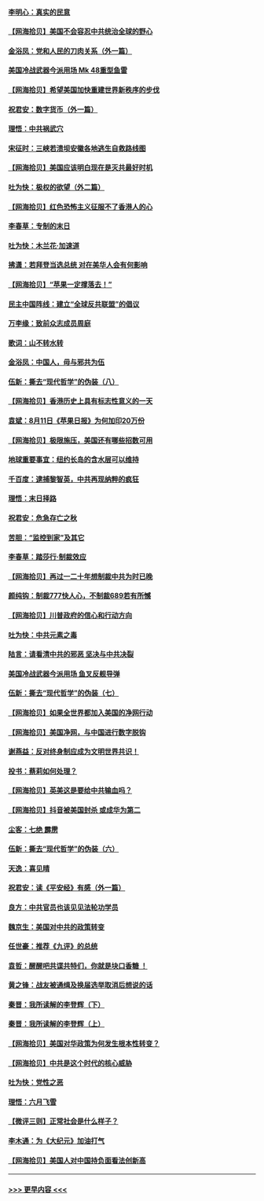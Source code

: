 #### [李明心：真实的民意](../pages/nsc993/n12336089.md?t=08171502) 
#### [【网海拾贝】美国不会容忍中共统治全球的野心](../pages/nsc993/n12336063.md?t=08171502) 
#### [金浴凤：党和人民的刀肉关系（外一篇）](../pages/nsc993/n12335834.md?t=08171502) 
#### [美国冷战武器今派用场 Mk 48重型鱼雷](../pages/nsc993/n12335354.md?t=08171502) 
#### [【网海拾贝】希望美国加快重建世界新秩序的步伐](../pages/nsc993/n12334224.md?t=08171502) 
#### [祝君安：数字货币（外一篇）](../pages/nsc993/n12334186.md?t=08171502) 
#### [理悟：中共祸武穴](../pages/nsc993/n12333962.md?t=08171502) 
#### [宋征时：三峡若溃坝安徽各地逃生自救路线图](../pages/nsc993/n12332450.md?t=08171502) 
#### [【网海拾贝】美国应该明白现在是灭共最好时机](../pages/nsc993/n12332313.md?t=08171502) 
#### [吐为快：极权的欲望（外二篇）](../pages/nsc993/n12332089.md?t=08171502) 
#### [【网海拾贝】红色恐怖主义征服不了香港人的心](../pages/nsc993/n12329296.md?t=08171502) 
#### [李春草：专制的末日](../pages/nsc993/n12329079.md?t=08171502) 
#### [吐为快：木兰花‧加速道](../pages/nsc993/n12327366.md?t=08171502) 
#### [拂潇：若拜登当选总统 对在美华人会有何影响](../pages/nsc993/n12295996.md?t=08171502) 
#### [【网海拾贝】“苹果一定撑落去！”](../pages/nsc993/n12326784.md?t=08171502) 
#### [民主中国阵线：建立“全球反共联盟”的倡议](../pages/nsc993/n12324177.md?t=08171502) 
#### [万李缘：致前众志成员周庭](../pages/nsc993/n12324635.md?t=08171502) 
#### [歌词：山不转水转](../pages/nsc993/n12324599.md?t=08171502) 
#### [金浴凤：中国人，毋与邪共为伍](../pages/nsc993/n12324257.md?t=08171502) 
#### [伍新：撕去“现代哲学”的伪装（八）](../pages/nsc993/n12324188.md?t=08171502) 
#### [【网海拾贝】香港历史上具有标志性意义的一天](../pages/nsc993/n12324021.md?t=08171502) 
#### [袁斌：8月11日《苹果日报》为何加印20万份](../pages/nsc993/n12323955.md?t=08171502) 
#### [【网海拾贝】极限施压，美国还有哪些招数可用](../pages/nsc993/n12322512.md?t=08171502) 
#### [地球重要事宜：纽约长岛的含水层可以维持](../pages/nsc993/n12321844.md?t=08171502) 
#### [千百度：逮捕黎智英，中共再现纳粹的疯狂](../pages/nsc993/n12321777.md?t=08171502) 
#### [理悟：末日择路](../pages/nsc993/n12320812.md?t=08171502) 
#### [祝君安：危急存亡之秋](../pages/nsc993/n12320795.md?t=08171502) 
#### [苦胆：“监控到家”及其它](../pages/nsc993/n12320751.md?t=08171502) 
#### [李春草：踏莎行·制裁效应](../pages/nsc993/n12318290.md?t=08171502) 
#### [【网海拾贝】再过一二十年想制裁中共为时已晚](../pages/nsc993/n12318195.md?t=08171502) 
#### [颜纯钩：制裁777快人心，不制裁689若有所憾](../pages/nsc993/n12316912.md?t=08171502) 
#### [【网海拾贝】川普政府的信心和行动方向](../pages/nsc993/n12316673.md?t=08171502) 
#### [吐为快：中共元素之毒](../pages/nsc993/n12316547.md?t=08171502) 
#### [陆言：请看清中共的邪恶 坚决与中共决裂](../pages/nsc993/n12315784.md?t=08171502) 
#### [美国冷战武器今派用场 鱼叉反舰导弹](../pages/nsc993/n12316258.md?t=08171502) 
#### [伍新：撕去“现代哲学”的伪装（七）](../pages/nsc993/n12315846.md?t=08171502) 
#### [【网海拾贝】如果全世界都加入美国的净网行动](../pages/nsc993/n12315588.md?t=08171502) 
#### [【网海拾贝】美国净网，与中国进行数字脱钩](../pages/nsc993/n12312813.md?t=08171502) 
#### [谢燕益：反对终身制应成为文明世界共识！](../pages/nsc993/n12310465.md?t=08171502) 
#### [投书：蔡莉如何处理？](../pages/nsc993/n12310224.md?t=08171502) 
#### [【网海拾贝】英美这是要给中共输血吗？](../pages/nsc993/n12307646.md?t=08171502) 
#### [【网海拾贝】抖音被美国封杀 或成华为第二](../pages/nsc993/n12305277.md?t=08171502) 
#### [尘客：七绝 霹雳](../pages/nsc993/n12304053.md?t=08171502) 
#### [伍新：撕去“现代哲学”的伪装（六）](../pages/nsc993/n12303243.md?t=08171502) 
#### [天逸：喜见晴](../pages/nsc993/n12303226.md?t=08171502) 
#### [祝君安：读《平安经》有感（外一篇）](../pages/nsc993/n12303170.md?t=08171502) 
#### [良方：中共官员也该见见法轮功学员](../pages/nsc993/n12302985.md?t=08171502) 
#### [魏京生：美国对中共的政策转变](../pages/nsc993/n12302929.md?t=08171502) 
#### [任世豪：推荐《九评》的总统](../pages/nsc993/n12302838.md?t=08171502) 
#### [袁哲：醒醒吧共谍共特们，你就是块口香糖 ！](../pages/nsc993/n12302678.md?t=08171502) 
#### [黄之锋：战友被通缉及换届选举取消后想说的话](../pages/nsc993/n12302681.md?t=08171502) 
#### [秦晋：我所读解的李登辉（下）](../pages/nsc993/n12302171.md?t=08171502) 
#### [秦晋：我所读解的李登辉（上）](../pages/nsc993/n12301979.md?t=08171502) 
#### [【网海拾贝】美国对华政策为何发生根本性转变？](../pages/nsc993/n12302091.md?t=08171502) 
#### [【网海拾贝】中共是这个时代的核心威胁](../pages/nsc993/n12300541.md?t=08171502) 
#### [吐为快：党性之恶](../pages/nsc993/n12300263.md?t=08171502) 
#### [理悟：六月飞雪](../pages/nsc993/n12300243.md?t=08171502) 
#### [【微评三则】正常社会是什么样子？](../pages/nsc993/n12300228.md?t=08171502) 
#### [李木通：为《大纪元》加油打气](../pages/nsc993/n12280363.md?t=08171502) 
#### [【网海拾贝】美国人对中国持负面看法创新高](../pages/nsc993/n12298720.md?t=08171502) 

----
#### [ >>> 更早内容 <<< ](../indexes/nsc993-earlier.md)
